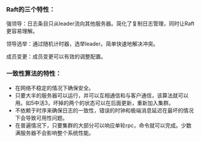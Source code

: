 ### Raft的三个特性：

强领导：日志条目只从leader流向其他服务器。简化了复制日志管理，同时让Raft更容易理解。

领导选举：通过随机计时器，选举leader。简单快速地解决冲突。

成员变更：成员变更可以有效的调整配置。

### 一致性算法的特性：

- 在网络不稳定的情况下确保安全。
- 只要大半的服务器可以运行，并可以互相通信和与客户通信，该算法就可以用。如5中活3，坏掉的两个的状态可以在后面更新，重新加入集群。
- 不依赖于时序来确保日志的一致性，错误的时钟和极端消息延迟在最坏的情况下会导致可用性问题。
- 在普遍情况下，只要集群的大部分可以响应单轮rpc，命令就可以完成。少数满服务器不会影响整个系统性能。

